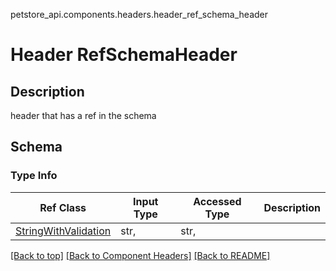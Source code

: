 petstore_api.components.headers.header_ref_schema_header
# Header RefSchemaHeader

## Description
header that has a ref in the schema

## Schema

### Type Info
Ref Class | Input Type | Accessed Type | Description
--------- | ---------- | ------------- | ------------
[StringWithValidation](../../components/schemas/string_with_validation.StringWithValidation.md#string_with_validation) | str,  | str,  |

[[Back to top]](#top) [[Back to Component Headers]](../../../README.md#Component-Headers) [[Back to README]](../../../README.md)
